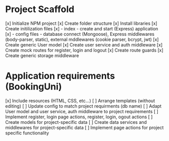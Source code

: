 # Project Scaffold

[x] Initialize NPM project
[x] Create folder structure
[x] Install libraries
[x] Create initilization files
[x] - index - create and start (Express) application
[x] - config files - database connect (Mongoose), Express middlewares (body-parser, static), external mddlewares (cookie parser, bcrypt, jwt)
[x] Create generic User model
[x] Create user service and auth middleware
[x] Create mock routes for register, login and logout
[x] Create route guards
[x] Create generic storage middleware


# Application requirements (BookingUni)

[x] Include resources (HTML, CSS, etc...)
[ ] Arrange templates (without editing)
[ ] Update config to match project requirments (db name)
[ ] Adapt User model and user service, auth middleware to project requirements
[ ] Implement register, login page actions, register, login, ogout actions
[ ] Create models for project-specific data
[ ] Create data services and middlewares for project-specific data
[ ] Implement page actions for project specific functionality